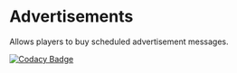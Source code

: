 # Advertisements
Allows players to buy scheduled advertisement messages.

[![Codacy Badge](https://app.codacy.com/project/badge/Grade/d3c154bfd5904f2dad756d6f370efdd5)](https://www.codacy.com/manual/otradovec.martin/Advertisements?utm_source=github.com&amp;utm_medium=referral&amp;utm_content=Wertik/Advertisements&amp;utm_campaign=Badge_Grade)
